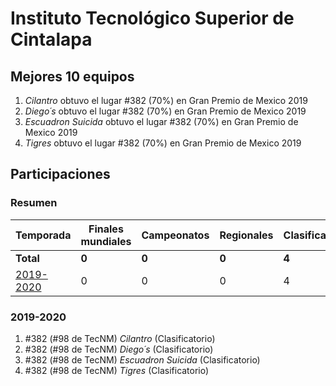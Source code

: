 # Instituto Tecnológico Superior de Cintalapa

## Mejores 10 equipos

1. _Cilantro_ obtuvo el lugar #382 (70%) en Gran Premio de Mexico 2019
1. _Diego´s_ obtuvo el lugar #382 (70%) en Gran Premio de Mexico 2019
1. _Escuadron Suicida_ obtuvo el lugar #382 (70%) en Gran Premio de Mexico 2019
1. _Tigres_ obtuvo el lugar #382 (70%) en Gran Premio de Mexico 2019

## Participaciones

### Resumen

| Temporada | Finales mundiales | Campeonatos | Regionales | Clasificatorios | Equipos |
| --- | --- | --- | --- | --- | --- |
| **Total** | **0** | **0** | **0** | **4** | **4** |
| [2019-2020](#2019-2020) | 0 | 0 | 0 | 4 | 4 |

### 2019-2020

1. #382 (#98 de TecNM) _Cilantro_ (Clasificatorio)
1. #382 (#98 de TecNM) _Diego´s_ (Clasificatorio)
1. #382 (#98 de TecNM) _Escuadron Suicida_ (Clasificatorio)
1. #382 (#98 de TecNM) _Tigres_ (Clasificatorio)




